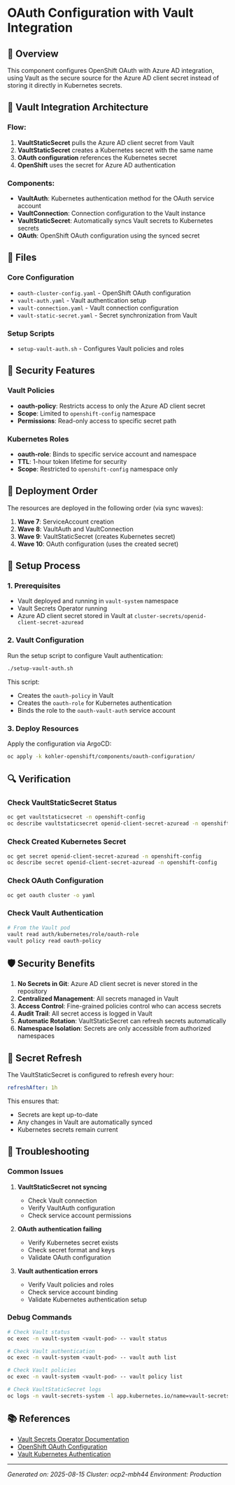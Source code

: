 # OAuth Configuration with Vault Integration

## 🎯 Overview
This component configures OpenShift OAuth with Azure AD integration, using Vault as the secure source for the Azure AD client secret instead of storing it directly in Kubernetes secrets.

## 🔐 Vault Integration Architecture

### Flow:
1. **VaultStaticSecret** pulls the Azure AD client secret from Vault
2. **VaultStaticSecret** creates a Kubernetes secret with the same name
3. **OAuth configuration** references the Kubernetes secret
4. **OpenShift** uses the secret for Azure AD authentication

### Components:
- **VaultAuth**: Kubernetes authentication method for the OAuth service account
- **VaultConnection**: Connection configuration to the Vault instance
- **VaultStaticSecret**: Automatically syncs Vault secrets to Kubernetes secrets
- **OAuth**: OpenShift OAuth configuration using the synced secret

## 📁 Files

### Core Configuration
- `oauth-cluster-config.yaml` - OpenShift OAuth configuration
- `vault-auth.yaml` - Vault authentication setup
- `vault-connection.yaml` - Vault connection configuration
- `vault-static-secret.yaml` - Secret synchronization from Vault

### Setup Scripts
- `setup-vault-auth.sh` - Configures Vault policies and roles

## 🔑 Security Features

### Vault Policies
- **oauth-policy**: Restricts access to only the Azure AD client secret
- **Scope**: Limited to `openshift-config` namespace
- **Permissions**: Read-only access to specific secret path

### Kubernetes Roles
- **oauth-role**: Binds to specific service account and namespace
- **TTL**: 1-hour token lifetime for security
- **Scope**: Restricted to `openshift-config` namespace only

## 🚀 Deployment Order

The resources are deployed in the following order (via sync waves):

1. **Wave 7**: ServiceAccount creation
2. **Wave 8**: VaultAuth and VaultConnection
3. **Wave 9**: VaultStaticSecret (creates Kubernetes secret)
4. **Wave 10**: OAuth configuration (uses the created secret)

## 🔧 Setup Process

### 1. Prerequisites
- Vault deployed and running in `vault-system` namespace
- Vault Secrets Operator running
- Azure AD client secret stored in Vault at `cluster-secrets/openid-client-secret-azuread`

### 2. Vault Configuration
Run the setup script to configure Vault authentication:
```bash
./setup-vault-auth.sh
```

This script:
- Creates the `oauth-policy` in Vault
- Creates the `oauth-role` for Kubernetes authentication
- Binds the role to the `oauth-vault-auth` service account

### 3. Deploy Resources
Apply the configuration via ArgoCD:
```bash
oc apply -k kohler-openshift/components/oauth-configuration/
```

## 🔍 Verification

### Check VaultStaticSecret Status
```bash
oc get vaultstaticsecret -n openshift-config
oc describe vaultstaticsecret openid-client-secret-azuread -n openshift-config
```

### Check Created Kubernetes Secret
```bash
oc get secret openid-client-secret-azuread -n openshift-config
oc describe secret openid-client-secret-azuread -n openshift-config
```

### Check OAuth Configuration
```bash
oc get oauth cluster -o yaml
```

### Check Vault Authentication
```bash
# From the Vault pod
vault read auth/kubernetes/role/oauth-role
vault policy read oauth-policy
```

## 🛡️ Security Benefits

1. **No Secrets in Git**: Azure AD client secret is never stored in the repository
2. **Centralized Management**: All secrets managed in Vault
3. **Access Control**: Fine-grained policies control who can access secrets
4. **Audit Trail**: All secret access is logged in Vault
5. **Automatic Rotation**: VaultStaticSecret can refresh secrets automatically
6. **Namespace Isolation**: Secrets are only accessible from authorized namespaces

## 🔄 Secret Refresh

The VaultStaticSecret is configured to refresh every hour:
```yaml
refreshAfter: 1h
```

This ensures that:
- Secrets are kept up-to-date
- Any changes in Vault are automatically synced
- Kubernetes secrets remain current

## 🚨 Troubleshooting

### Common Issues

1. **VaultStaticSecret not syncing**
   - Check Vault connection
   - Verify VaultAuth configuration
   - Check service account permissions

2. **OAuth authentication failing**
   - Verify Kubernetes secret exists
   - Check secret format and keys
   - Validate OAuth configuration

3. **Vault authentication errors**
   - Verify Vault policies and roles
   - Check service account binding
   - Validate Kubernetes authentication setup

### Debug Commands

```bash
# Check Vault status
oc exec -n vault-system <vault-pod> -- vault status

# Check Vault authentication
oc exec -n vault-system <vault-pod> -- vault auth list

# Check Vault policies
oc exec -n vault-system <vault-pod> -- vault policy list

# Check VaultStaticSecret logs
oc logs -n vault-secrets-system -l app.kubernetes.io/name=vault-secrets-operator
```

## 📚 References

- [Vault Secrets Operator Documentation](https://developer.hashicorp.com/vault/docs/platform/k8s/operator)
- [OpenShift OAuth Configuration](https://docs.openshift.com/container-platform/4.12/authentication/identity_providers/configuring-oidc-identity-provider.html)
- [Vault Kubernetes Authentication](https://developer.hashicorp.com/vault/docs/auth/kubernetes)

---
*Generated on: 2025-08-15*
*Cluster: ocp2-mbh44*
*Environment: Production*
